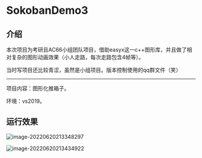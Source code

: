 # SokobanDemo3
## 介绍

本次项目为考研且AC66小组团队项目，借助easyx这一c++图形库，并且做了相对复杂的图形动画效果（小人走路，每次走路包含4帧等）。

当时写项目还比较青涩，虽然是小组项目。版本控制使用的qq群文件（笑）

***
项目内容：图形化推箱子。

环境：vs2019。

## 运行效果

![image-20220620213348297](http://img.zimei.xyz/202206202133912.png)

![image-20220620213434922](http://img.zimei.xyz/202206202134157.png)
